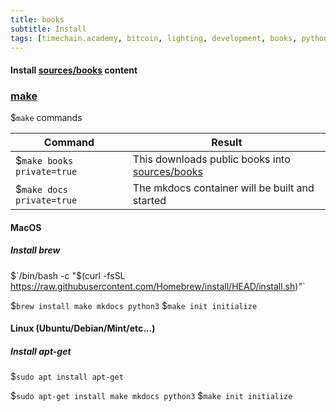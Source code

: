 ```yaml
---
title: books
subtitle: Install
tags: [timechain.academy, bitcoin, lighting, development, books, python]
---
```


#### Install [sources/books](https://github.com/timechain-academy/timechain.academy/tree/master/sources/books) content

### [make](https://www.gnu.org/software/make/)
$`make` commands

Command  | Result
------------- | -------------
$`make books private=true`  | This downloads public books into [sources/books](.)
$`make docs private=true`  | The mkdocs container will be built and started


#### MacOS
##### Install brew
$`/bin/bash -c "$(curl -fsSL https://raw.githubusercontent.com/Homebrew/install/HEAD/install.sh)"`

$`brew install make mkdocs python3`
$`make init initialize`

#### Linux (Ubuntu/Debian/Mint/etc...)
##### Install apt-get
$`sudo apt install apt-get`

$`sudo apt-get install make mkdocs python3`
$`make init initialize`
